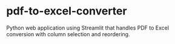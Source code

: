# pdf-to-excel-converter
Python web application using Streamlit that handles PDF to Excel conversion with column selection and reordering.
